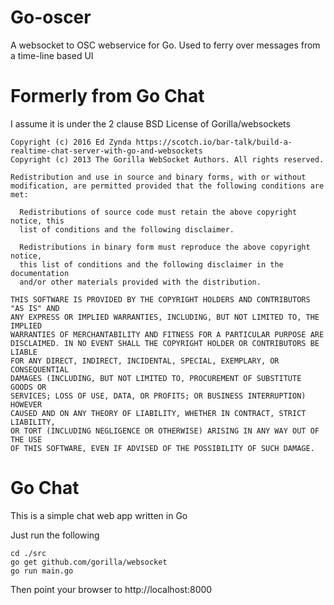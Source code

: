 # Go-oscer

A websocket to OSC webservice for Go. Used to ferry over messages from a time-line based UI

# Formerly from Go Chat

I assume it is under the 2 clause BSD License of Gorilla/websockets

    Copyright (c) 2016 Ed Zynda https://scotch.io/bar-talk/build-a-realtime-chat-server-with-go-and-websockets
    Copyright (c) 2013 The Gorilla WebSocket Authors. All rights reserved.
    
    Redistribution and use in source and binary forms, with or without
    modification, are permitted provided that the following conditions are met:
    
      Redistributions of source code must retain the above copyright notice, this
      list of conditions and the following disclaimer.
    
      Redistributions in binary form must reproduce the above copyright notice,
      this list of conditions and the following disclaimer in the documentation
      and/or other materials provided with the distribution.
    
    THIS SOFTWARE IS PROVIDED BY THE COPYRIGHT HOLDERS AND CONTRIBUTORS "AS IS" AND
    ANY EXPRESS OR IMPLIED WARRANTIES, INCLUDING, BUT NOT LIMITED TO, THE IMPLIED
    WARRANTIES OF MERCHANTABILITY AND FITNESS FOR A PARTICULAR PURPOSE ARE
    DISCLAIMED. IN NO EVENT SHALL THE COPYRIGHT HOLDER OR CONTRIBUTORS BE LIABLE
    FOR ANY DIRECT, INDIRECT, INCIDENTAL, SPECIAL, EXEMPLARY, OR CONSEQUENTIAL
    DAMAGES (INCLUDING, BUT NOT LIMITED TO, PROCUREMENT OF SUBSTITUTE GOODS OR
    SERVICES; LOSS OF USE, DATA, OR PROFITS; OR BUSINESS INTERRUPTION) HOWEVER
    CAUSED AND ON ANY THEORY OF LIABILITY, WHETHER IN CONTRACT, STRICT LIABILITY,
    OR TORT (INCLUDING NEGLIGENCE OR OTHERWISE) ARISING IN ANY WAY OUT OF THE USE
    OF THIS SOFTWARE, EVEN IF ADVISED OF THE POSSIBILITY OF SUCH DAMAGE.

# Go Chat

This is a simple chat web app written in Go

Just run the following

```
cd ./src
go get github.com/gorilla/websocket
go run main.go
```

Then point your browser to http://localhost:8000

